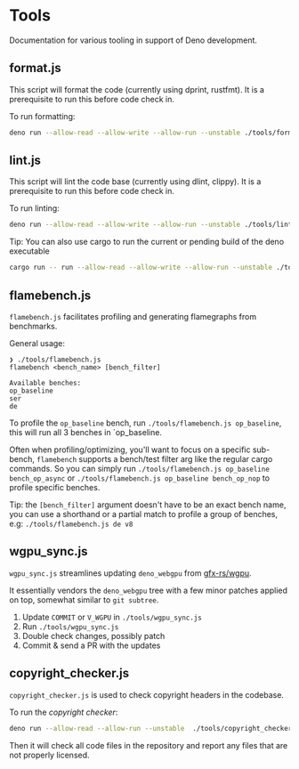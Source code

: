 # Tools

Documentation for various tooling in support of Deno development.

## format.js

This script will format the code (currently using dprint, rustfmt). It is a
prerequisite to run this before code check in.

To run formatting:

```sh
deno run --allow-read --allow-write --allow-run --unstable ./tools/format.js
```

## lint.js

This script will lint the code base (currently using dlint, clippy). It is a
prerequisite to run this before code check in.

To run linting:

```sh
deno run --allow-read --allow-write --allow-run --unstable ./tools/lint.js
```

Tip: You can also use cargo to run the current or pending build of the deno
executable

```sh
cargo run -- run --allow-read --allow-write --allow-run --unstable ./tools/<script>
```

## flamebench.js

`flamebench.js` facilitates profiling and generating flamegraphs from
benchmarks.

General usage:

```
❯ ./tools/flamebench.js
flamebench <bench_name> [bench_filter]

Available benches:
op_baseline
ser
de
```

To profile the `op_baseline` bench, run `./tools/flamebench.js op_baseline`,
this will run all 3 benches in `op_baseline.

Often when profiling/optimizing, you'll want to focus on a specific sub-bench,
`flamebench` supports a bench/test filter arg like the regular cargo commands.
So you can simply run `./tools/flamebench.js op_baseline bench_op_async` or
`./tools/flamebench.js op_baseline bench_op_nop` to profile specific benches.

Tip: the `[bench_filter]` argument doesn't have to be an exact bench name, you
can use a shorthand or a partial match to profile a group of benches, e.g:
`./tools/flamebench.js de v8`

## wgpu_sync.js

`wgpu_sync.js` streamlines updating `deno_webgpu` from
[gfx-rs/wgpu](https://github.com/gfx-rs/wgpu/).

It essentially vendors the `deno_webgpu` tree with a few minor patches applied
on top, somewhat similar to `git subtree`.

1. Update `COMMIT` or `V_WGPU` in `./tools/wgpu_sync.js`
2. Run `./tools/wgpu_sync.js`
3. Double check changes, possibly patch
4. Commit & send a PR with the updates

## copyright_checker.js

`copyright_checker.js` is used to check copyright headers in the codebase.

To run the *copyright checker*:

```sh
deno run --allow-read --allow-run --unstable  ./tools/copyright_checker.js
```

Then it will check all code files in the repository and report any files that are not properly licensed.

